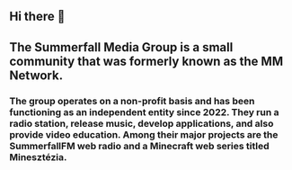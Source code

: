 ## Hi there 👋

## The Summerfall Media Group is a small community that was formerly known as the MM Network.
### The group operates on a non-profit basis and has been functioning as an independent entity since 2022. They run a radio station, release music, develop applications, and also provide video education. Among their major projects are the SummerfallFM web radio and a Minecraft web series titled Minesztézia.

<!--

**Here are some ideas to get you started:**

🙋‍♀️ A short introduction - what is your organization all about?
🌈 Contribution guidelines - how can the community get involved?
👩‍💻 Useful resources - where can the community find your docs? Is there anything else the community should know?
🍿 Fun facts - what does your team eat for breakfast?
🧙 Remember, you can do mighty things with the power of [Markdown](https://docs.github.com/github/writing-on-github/getting-started-with-writing-and-formatting-on-github/basic-writing-and-formatting-syntax)
-->
